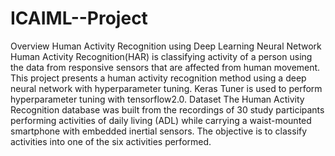 # ICAIML--Project
Overview
Human Activity Recognition using Deep Learning Neural Network
Human Activity Recognition(HAR) is classifying activity of a person using  the data from responsive sensors that are affected from human movement. This project presents a human activity recognition  method using a deep neural network with hyperparameter tuning.
Keras Tuner is used to perform hyperparameter tuning with tensorflow2.0.
Dataset 
The Human Activity Recognition database was built from the recordings of 30 study participants performing activities of daily living (ADL) while carrying a waist-mounted smartphone with embedded inertial sensors. The objective is to classify activities into one of the six activities performed.
